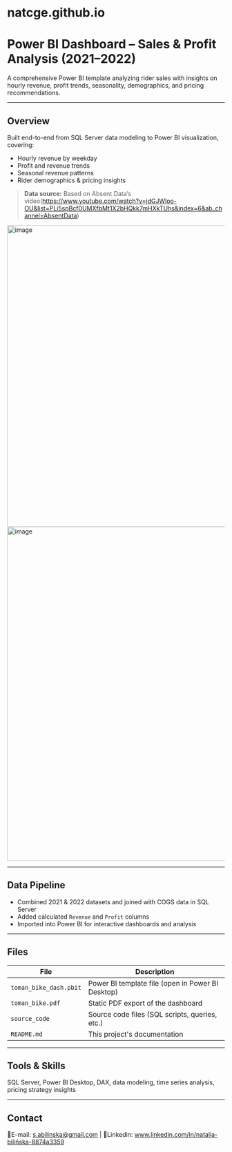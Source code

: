 # natcge.github.io

# Power BI Dashboard – Sales & Profit Analysis (2021–2022)

A comprehensive Power BI template analyzing rider sales with insights on hourly revenue, profit trends, seasonality, demographics, and pricing recommendations.

---

## Overview

Built end-to-end from SQL Server data modeling to Power BI visualization, covering:

- Hourly revenue by weekday  
- Profit and revenue trends  
- Seasonal revenue patterns  
- Rider demographics & pricing insights  


> **Data source:** Based on Absent Data’s video(https://www.youtube.com/watch?v=jdGJWloo-OU&list=PLi5spBcf0UMXfbMt1X2bHQkk7mHXkTUhs&index=6&ab_channel=AbsentData)
<img width="1244" height="699" alt="image" src="https://github.com/user-attachments/assets/62c1c31a-ad66-4dcb-ae2d-361ac7867a64" />
<img width="1385" height="774" alt="image" src="https://github.com/user-attachments/assets/c76cf46c-e300-4984-83a3-6f09dcce5cb0" />


---

## Data Pipeline

- Combined 2021 & 2022 datasets and joined with COGS data in SQL Server  
- Added calculated `Revenue` and `Profit` columns  
- Imported into Power BI for interactive dashboards and analysis

---

## Files

| File                  | Description                                         |
|-----------------------|-----------------------------------------------------|
| `toman_bike_dash.pbit`| Power BI template file (open in Power BI Desktop)   |
| `toman_bike.pdf`      | Static PDF export of the dashboard                  |
| `source_code`         | Source code files (SQL scripts, queries, etc.)      |
| `README.md`           | This project's documentation                        |

---


## Tools & Skills

SQL Server, Power BI Desktop, DAX, data modeling, time series analysis, pricing strategy insights

---

## Contact

📧E-mail:  s.abilinska@gmail.com | 💼Linkedin: www.linkedin.com/in/natalia-bilińska-8874a3359
